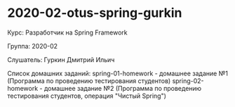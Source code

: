 # 2020-02-otus-spring-gurkin

Курс: Разработчик на Spring Framework

Группа: 2020-02

Слушатель: Гуркин Дмитрий Ильич

Список домашних заданий:
spring-01-homework - домашнее задание №1 (Программа по проведению тестирования студентов)
spring-02-homework - домашнее задание №2 (Программа по проведению тестирования студентов, операция "Чистый Spring")